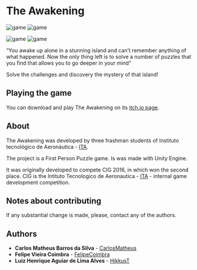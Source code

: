 # The Awakening

![game](https://media.giphy.com/media/8PjJ8tyUVcfucEgZCf/giphy.gif)
![game](https://media.giphy.com/media/5aZWzDSH0vkD76w73c/giphy.gif)

![game](https://media.giphy.com/media/20PwNKVsuWVJ4uzxA2/giphy.gif)
![game](https://media.giphy.com/media/1oFpGPpxY1ah0JBe4B/giphy.gif)

“You awake up alone in a stunning island and can’t remember anything of what happened. Now the only thing left is to solve a number of puzzles that you find that allows you to go deeper in your mind" 


Solve the challenges and discovery the mystery of that island!

## Playing the game

You can download and play The Awakening on its [itch.io page](https://carlos-matheus.itch.io/the-awakening).

## About


The Awakening was developed by three frashman students of Instituto tecnológico de Aeronáutica - [ITA](http://www.ita.br/).

The project is a First Person Puzzle game. Is was made with Unity Engine.

It was originally developed to compete CIG 2016, in which won the second place. CIG is the Intituto Tecnologico de Aeronautica - [ITA](http://www.ita.br/) - internal game development competition.


## Notes about contributing

If any substantial change is made, please, contact any of the authors.

## Authors

* **Carlos Matheus Barros da Silva** - [CarlosMatheus](https://github.com/CarlosMatheus)
* **Felipe Vieira Coimbra** - [FelipeCoimbra](https://github.com/FelipeCoimbra)
* **Luiz Henrique Aguiar de Lima Alves** - [HikkusT](https://github.com/HikkusT)

